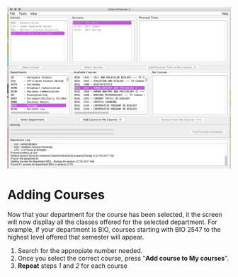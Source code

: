 ![Adding Courses](assets/5.png)
# Adding Courses
Now that your department for the course has been selected, it the screen will now displlay all the classes offered for the selected department. For example, if your department is BIO, courses starting with BIO 2547 to the highest level offered that semester will appear. 
1. Search for the appropiate number needed. 
2. Once you select the correct course, press "**Add course to My courses**". 
3. **Repeat** steps *1* and *2* for each course
 

